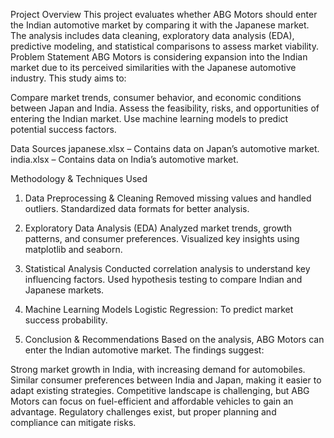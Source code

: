 Project Overview
This project evaluates whether ABG Motors should enter the Indian automotive market by comparing it with the Japanese market. The analysis includes data cleaning, exploratory data analysis (EDA), predictive modeling, and statistical comparisons to assess market viability.
Problem Statement
ABG Motors is considering expansion into the Indian market due to its perceived similarities with the Japanese automotive industry. This study aims to:

Compare market trends, consumer behavior, and economic conditions between Japan and India.
Assess the feasibility, risks, and opportunities of entering the Indian market.
Use machine learning models to predict potential success factors.

Data Sources
japanese.xlsx – Contains data on Japan’s automotive market.
india.xlsx – Contains data on India’s automotive market.

Methodology & Techniques Used
1. Data Preprocessing & Cleaning
Removed missing values and handled outliers.
Standardized data formats for better analysis.
2. Exploratory Data Analysis (EDA)
Analyzed market trends, growth patterns, and consumer preferences.
Visualized key insights using matplotlib and seaborn.
3. Statistical Analysis
Conducted correlation analysis to understand key influencing factors.
Used hypothesis testing to compare Indian and Japanese markets.
4. Machine Learning Models
Logistic Regression: To predict market success probability.

5. Conclusion & Recommendations
Based on the analysis, ABG Motors can enter the Indian automotive market. The findings suggest:

Strong market growth in India, with increasing demand for automobiles.
Similar consumer preferences between India and Japan, making it easier to adapt existing strategies.
Competitive landscape is challenging, but ABG Motors can focus on fuel-efficient and affordable vehicles to gain an advantage.
Regulatory challenges exist, but proper planning and compliance can mitigate risks.
